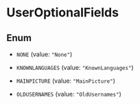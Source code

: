 

# UserOptionalFields

## Enum


* `NONE` (value: `"None"`)

* `KNOWNLANGUAGES` (value: `"KnownLanguages"`)

* `MAINPICTURE` (value: `"MainPicture"`)

* `OLDUSERNAMES` (value: `"OldUsernames"`)



